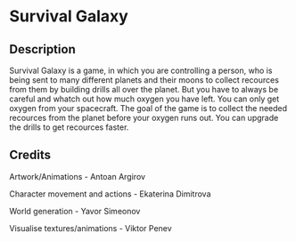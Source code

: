 # Survival Galaxy
## Description
Survival Galaxy is a game, in which you are controlling a person, 
who is being sent to many different planets and their moons
to collect recources from them by building drills all over the planet.
But you have to always be careful and whatch out how much oxygen you have left.
You can only get oxygen from your spacecraft.
The goal of the game is to collect the needed recources from the planet before your oxygen runs out.
You can upgrade the drills to get recources faster.

## Credits
Artwork/Animations - Antoan Argirov

Character movement and actions - Ekaterina Dimitrova

World generation - Yavor Simeonov

Visualise textures/animations - Viktor Penev
